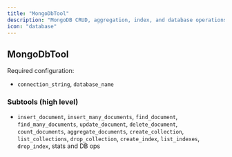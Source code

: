 ```yaml
---
title: "MongoDbTool"
description: "MongoDB CRUD, aggregation, index, and database operations."
icon: "database"
---
```


## MongoDbTool

Required configuration:
- `connection_string`, `database_name`

### Subtools (high level)
- `insert_document`, `insert_many_documents`, `find_document`, `find_many_documents`,
  `update_document`, `delete_document`, `count_documents`, `aggregate_documents`,
  `create_collection`, `list_collections`, `drop_collection`,
  `create_index`, `list_indexes`, `drop_index`,
  stats and DB ops


